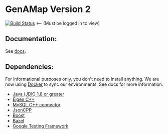 # GenAMap Version 2

[![Build Status](http://ec2-54-152-243-180.compute-1.amazonaws.com:8080/buildStatus/icon?job=GenAMap_Master)](http://ec2-54-152-243-180.compute-1.amazonaws.com:8080/job/GenAMap_Master/) <-- (Must be logged in to view)

## Documentation:
See [docs](https://github.com/blengerich/GenAMap_V2/tree/master/Documentation).


## Dependencies:
For informational purposes only, you don't need to install anything. We are now using [Docker](docker.com) to sync our environments. See docs for more information.

* [Java (JDK) 1.8 or greater](http://www.oracle.com/technetwork/java/javase/downloads/jdk8-downloads-2133151.html)
* [Eigen C++](http://eigen.tuxfamily.org/index.php?title=Main_Page)
* [MySQL C++ connector](http://dev.mysql.com/downloads/connector/cpp/)
* [JsonCPP](https://github.com/open-source-parsers/jsoncpp)
* [Boost](http://www.boost.org/)
* [Bazel](https://github.com/bazelbuild/bazel)
* [Google Testing Framework](https://github.com/google/googletest)
